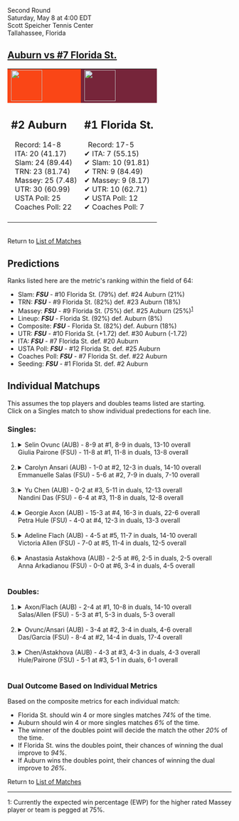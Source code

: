 Second Round  
Saturday, May 8 at 4:00 EDT  
Scott Speicher Tennis Center  
Tallahassee, Florida  
## [Auburn vs #7 Florida St.](https://www.ncaa.com/game/5833691)  

<table><tr style="background-color: #d9d9d9 !important"><td style="background-color: #FA4616 !important"><img src="https://www.ncaa.com/sites/default/files/images/logos/schools/a/auburn.70.png" width="70" height="70" /></td><td style="background-color: #76253A !important"><img src="https://www.ncaa.com/sites/default/files/images/logos/schools/f/florida-st.70.png" width="70" height="70" /></td></tr><tr>
<td>  

<h2>#2 Auburn</h2>  
&nbsp; Record: 14-8<br>  
&nbsp; ITA: 20 (41.17)<br>  
&nbsp; Slam: 24 (89.44)<br>  
&nbsp; TRN: 23 (81.74)<br>  
&nbsp; Massey: 25 (7.48)<br>  
&nbsp; UTR: 30 (60.99)<br>  
&nbsp; USTA Poll: 25<br>  
&nbsp; Coaches Poll: 22<br>  
<br>  

</td>
<td>  

<h2>#1 Florida St.</h2>  
&nbsp; Record: 17-5<br>  
&#10004; ITA: 7 (55.15)<br>  
&#10004; Slam: 10 (91.81)<br>  
&#10004; TRN: 9 (84.49)<br>  
&#10004; Massey: 9 (8.17)<br>  
&#10004; UTR: 10 (62.71)<br>  
&#10004; USTA Poll: 12<br>  
&#10004; Coaches Poll: 7<br>  
<br>  

</td>
</tr></table>  


<br>Return to [List of Matches](../index.md)  

## Predictions  

Ranks listed here are the metric's ranking within the field of 64:  
- Slam: ***FSU*** - #10 Florida St. (79%) def. #24 Auburn (21%)  
- TRN: ***FSU*** - #9 Florida St. (82%) def. #23 Auburn (18%)  
- Massey: ***FSU*** - #9 Florida St. (75%) def. #25 Auburn (25%)<sup>[1](#footnote1)</sup>  
- Lineup: ***FSU*** - Florida St. (92%) def. Auburn (8%)  
- Composite: ***FSU*** - Florida St. (82%) def. Auburn (18%)  
- UTR: ***FSU*** - #10 Florida St. (+1.72) def. #30 Auburn (-1.72)  
- ITA: ***FSU*** - #7 Florida St. def. #20 Auburn  
- USTA Poll: ***FSU*** - #12 Florida St. def. #25 Auburn  
- Coaches Poll: ***FSU*** - #7 Florida St. def. #22 Auburn  
- Seeding: ***FSU*** - #1 Florida St. def. #2 Auburn  

## Individual Matchups  
This assumes the top players and doubles teams listed are starting.  
Click on a Singles match to show individual predections for each line.  

### Singles:  

<ol>
<li><details>
<summary markdown="span">Selin Ovunc (AUB) - 8-9 at #1, 8-9 in duals, 13-10 overall<br>Giulia Pairone (FSU) - 11-8 at #1, 11-8 in duals, 13-8 overall</summary>
<h4>Predictions</h4><ul>
<li>Slam: <b><i>FSU</i></b> - Pairone (80%) def. Ovunc (20%)</li>  
<li>TRN: <b><i>FSU</i></b> - Pairone (82%) def. Ovunc (18%)</li>  
<li>Massey: <b><i>FSU</i></b> - Pairone (75%) def. Ovunc (25%)<sup><a href="#footnote1">1</a></sup></li>  
<li>UTR: <b><i>FSU</i></b> - Pairone (84%) def. Ovunc (16%)</li>  
<li>Composite: <b><i>FSU</i></b> - Pairone (80%) def. Ovunc (20%)</li>  
<li>ITA: <b><i>FSU</i></b> - Pairone (30.67) def. Ovunc (9.63)</li>  
</ul>
</details>&nbsp;</li>
<li><details>
<summary markdown="span">Carolyn Ansari (AUB) - 1-0 at #2, 12-3 in duals, 14-10 overall<br>Emmanuelle Salas (FSU) - 5-6 at #2, 7-9 in duals, 7-10 overall</summary>
<h4>Predictions</h4><ul>
<li>Slam: <b><i>AUB</i></b> - Ansari (52%) def. Salas (48%)</li>  
<li>TRN: <b><i>AUB</i></b> - Ansari (57%) def. Salas (43%)</li>  
<li>Massey: <b><i>AUB</i></b> - Ansari (75%) def. Salas (25%)<sup><a href="#footnote1">1</a></sup></li>  
<li>UTR: <b><i>FSU</i></b> - Salas (70%) def. Ansari (30%)</li>  
<li>Composite: <b><i>AUB</i></b> - Ansari (53%) def. Salas (47%)</li>  
<li>ITA: <b><i>FSU</i></b> - Salas (14.35) def. Ansari (7.96)</li>  
</ul>
</details>&nbsp;</li>
<li><details>
<summary markdown="span">Yu Chen (AUB) - 0-2 at #3, 5-11 in duals, 12-13 overall<br>Nandini Das (FSU) - 6-4 at #3, 11-8 in duals, 12-8 overall</summary>
<h4>Predictions</h4><ul>
<li>Slam: <b><i>AUB</i></b> - Chen (52%) def. Das (48%)</li>  
<li>TRN: <b><i>AUB</i></b> - Chen (53%) def. Das (47%)</li>  
<li>Massey: <b><i>FSU</i></b> - Das (75%) def. Chen (25%)<sup><a href="#footnote1">1</a></sup></li>  
<li>UTR: <b><i>FSU</i></b> - Das (65%) def. Chen (35%)</li>  
<li>Composite: <b><i>FSU</i></b> - Das (59%) def. Chen (41%)</li>  
<li>ITA: <b><i>AUB</i></b> - Chen (3.54) def. Das (2.52)</li>  
</ul>
</details>&nbsp;</li>
<li><details>
<summary markdown="span">Georgie Axon (AUB) - 15-3 at #4, 16-3 in duals, 22-6 overall<br>Petra Hule (FSU) - 4-0 at #4, 12-3 in duals, 13-3 overall</summary>
<h4>Predictions</h4><ul>
<li>Slam: <b><i>FSU</i></b> - Hule (52%) def. Axon (48%)</li>  
<li>TRN: <b><i>FSU</i></b> - Hule (52%) def. Axon (48%)</li>  
<li>Massey: <b><i>FSU</i></b> - Hule (75%) def. Axon (25%)<sup><a href="#footnote1">1</a></sup></li>  
<li>UTR: <b><i>AUB</i></b> - Axon (65%) def. Hule (35%)</li>  
<li>Composite: <b><i>FSU</i></b> - Hule (53%) def. Axon (47%)</li>  
<li>ITA: <b><i>FSU</i></b> - Hule (3.24) def. Axon (2.43)</li>  
</ul>
</details>&nbsp;</li>
<li><details>
<summary markdown="span">Adeline Flach (AUB) - 4-5 at #5, 11-7 in duals, 14-10 overall<br>Victoria Allen (FSU) - 7-0 at #5, 11-4 in duals, 12-5 overall</summary>
<h4>Predictions</h4><ul>
<li>Slam: <b><i>FSU</i></b> - Allen (92%) def. Flach (8%)</li>  
<li>TRN: <b><i>FSU</i></b> - Allen (91%) def. Flach (9%)</li>  
<li>Massey: <b><i>FSU</i></b> - Allen (75%) def. Flach (25%)<sup><a href="#footnote1">1</a></sup></li>  
<li>UTR: <b><i>FSU</i></b> - Allen (90%) def. Flach (10%)</li>  
<li>Composite: <b><i>FSU</i></b> - Allen (87%) def. Flach (13%)</li>  
<li>ITA: <b><i>FSU</i></b> - Allen (2.90) def. Flach (1.50)</li>  
</ul>
</details>&nbsp;</li>
<li><details>
<summary markdown="span">Anastasia Astakhova (AUB) - 2-5 at #6, 2-5 in duals, 2-5 overall<br>Anna Arkadianou (FSU) - 0-0 at #6, 3-4 in duals, 4-5 overall</summary>
<h4>Predictions</h4><ul>
<li>Slam: <b><i>FSU</i></b> - Arkadianou (93%) def. Astakhova (7%)</li>  
<li>TRN: <b><i>FSU</i></b> - Arkadianou (92%) def. Astakhova (8%)</li>  
<li>Massey: <b><i>FSU</i></b> - Arkadianou (75%) def. Astakhova (25%)<sup><a href="#footnote1">1</a></sup></li>  
<li>UTR: <b><i>FSU</i></b> - Arkadianou (94%) def. Astakhova (6%)</li>  
<li>Composite: <b><i>FSU</i></b> - Arkadianou (88%) def. Astakhova (12%)</li>  
</ul>
</details>&nbsp;</li>
</ol>

### Doubles:  

<ol>
<li><details>
<summary markdown="span">Axon/Flach (AUB) - 2-4 at #1, 10-8 in duals, 14-10 overall<br>Salas/Allen (FSU) - 5-3 at #1, 5-3 in duals, 5-3 overall</summary>
<br>Sorry, we don't have any metrics for this match
</details>&nbsp;</li>
<li><details>
<summary markdown="span">Ovunc/Ansari (AUB) - 3-4 at #2, 3-4 in duals, 4-6 overall<br>Das/Garcia (FSU) - 8-4 at #2, 14-4 in duals, 17-4 overall</summary>
<br>Sorry, we don't have any metrics for this match
</details>&nbsp;</li>
<li><details>
<summary markdown="span">Chen/Astakhova (AUB) - 4-3 at #3, 4-3 in duals, 4-3 overall<br>Hule/Pairone (FSU) - 5-1 at #3, 5-1 in duals, 6-1 overall</summary>
<br>Sorry, we don't have any metrics for this match
</details>&nbsp;</li>
</ol>

### Dual Outcome Based on Individual Metrics  
  
Based on the composite metrics for each individual match:  
- Florida St. should win 4 or more singles matches _74%_ of the time.  
- Auburn should win 4 or more singles matches _6%_ of the time.  
- The winner of the doubles point will decide the match the other _20%_ of the time.  
- If Florida St. wins the doubles point, their chances of winning the dual improve to _94%_.  
- If Auburn wins the doubles point, their chances of winning the dual improve to _26%_.  
  
Return to [List of Matches](../index.md)  
  
------
<a name="footnote1">1</a>: Currently the expected win percentage (EWP) for the higher rated Massey player or team is pegged at 75%.

